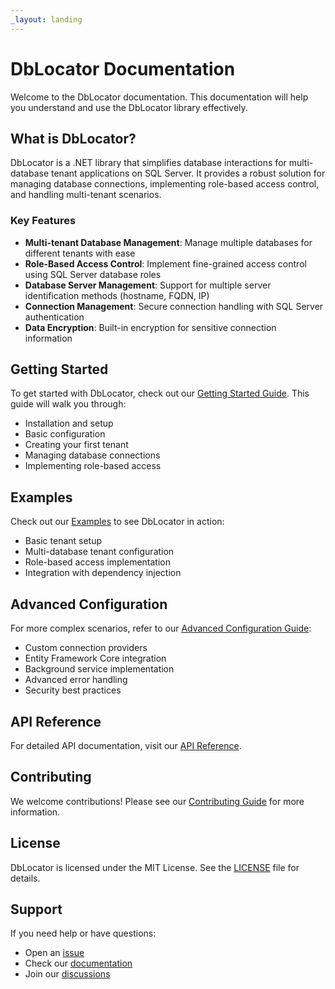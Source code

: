 ```yaml
---
_layout: landing
---
```


# DbLocator Documentation

Welcome to the DbLocator documentation. This documentation will help you understand and use the DbLocator library effectively.

## What is DbLocator?

DbLocator is a .NET library that simplifies database interactions for multi-database tenant applications on SQL Server. It provides a robust solution for managing database connections, implementing role-based access control, and handling multi-tenant scenarios.

### Key Features

- **Multi-tenant Database Management**: Manage multiple databases for different tenants with ease
- **Role-Based Access Control**: Implement fine-grained access control using SQL Server database roles
- **Database Server Management**: Support for multiple server identification methods (hostname, FQDN, IP)
- **Connection Management**: Secure connection handling with SQL Server authentication
- **Data Encryption**: Built-in encryption for sensitive connection information

## Getting Started

To get started with DbLocator, check out our [Getting Started Guide](articles/getting-started.md). This guide will walk you through:

- Installation and setup
- Basic configuration
- Creating your first tenant
- Managing database connections
- Implementing role-based access

## Examples

Check out our [Examples](articles/examples.md) to see DbLocator in action:

- Basic tenant setup
- Multi-database tenant configuration
- Role-based access implementation
- Integration with dependency injection

## Advanced Configuration

For more complex scenarios, refer to our [Advanced Configuration Guide](articles/advanced-configuration.md):

- Custom connection providers
- Entity Framework Core integration
- Background service implementation
- Advanced error handling
- Security best practices

## API Reference

For detailed API documentation, visit our [API Reference](/api/DbLocator).

## Contributing

We welcome contributions! Please see our [Contributing Guide](https://github.com/chizer1/DbLocator/blob/master/CONTRIBUTING.md) for more information.

## License

DbLocator is licensed under the MIT License. See the [LICENSE](https://github.com/chizer1/DbLocator/blob/master/LICENSE) file for details.

## Support

If you need help or have questions:

- Open an [issue](https://github.com/chizer1/DbLocator/issues)
- Check our [documentation](articles/getting-started.md)
- Join our [discussions](https://github.com/chizer1/DbLocator/discussions)

